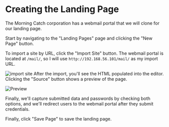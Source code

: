 # Creating the Landing Page

The Morning Catch corporation has a webmail portal that we will clone for our landing page.

Start by navigating to the "Landing Pages" page and clicking the "New Page" button.

To import a site by URL, click the "Import Site" button. The webmail portal is located at `/mail/`, so I will use `http://192.168.56.101/mail/` as my import URL.

![import site](http://imgur.com/FDsV9K0.png) After the import, you'll see the HTML populated into the editor. Clicking the "Source" button shows a preview of the page.

![Preview](http://imgur.com/e5ro6sQ.png)

Finally, we'll capture submitted data and passwords by checking both options, and we'll redirect users to the webmail portal after they submit credentials.

Finally, click "Save Page" to save the landing page.


